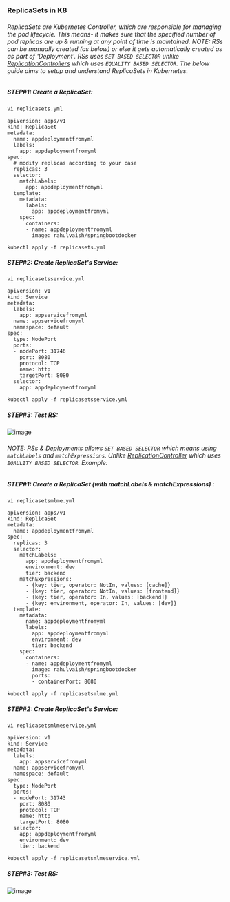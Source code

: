 ### ReplicaSets in K8
###### ReplicaSets are Kubernetes Controller, which are responsible for managing the pod lifecycle. This means- it makes sure that the specified number of pod replicas are up & running at any point of time is maintained. NOTE: RSs can be manually created (as below) or else it gets automatically created as as part of 'Deployment'. RSs uses ```SET BASED SELECTOR``` unlike [ReplicationControllers](https://github.com/rahulvaish/ReferenceDocuments/edit/master/UnderstandingKubernetes/%5B15%5D%20Kubernetes-ReplicationController.MD) which uses ```EQUALITY BASED SELECTOR```. The below guide aims to setup and understand ReplicaSets in Kubernetes.

##### STEP#1: Create a ReplicaSet:

```
vi replicasets.yml
```
```
apiVersion: apps/v1
kind: ReplicaSet
metadata:
  name: appdeploymentfromyml
  labels:
    app: appdeploymentfromyml
spec:
  # modify replicas according to your case
  replicas: 3
  selector:
    matchLabels:
      app: appdeploymentfromyml
  template:
    metadata:
      labels:
        app: appdeploymentfromyml
    spec:
      containers:
      - name: appdeploymentfromyml
        image: rahulvaish/springbootdocker
```
```
kubectl apply -f replicasets.yml
```
##### STEP#2: Create ReplicaSet's Service:
```
vi replicasetsservice.yml
```

```
apiVersion: v1
kind: Service
metadata:
  labels:
    app: appservicefromyml
  name: appservicefromyml
  namespace: default
spec:
  type: NodePort
  ports:
  - nodePort: 31746
    port: 8080
    protocol: TCP
    name: http
    targetPort: 8080
  selector:
    app: appdeploymentfromyml
```
```
kubectl apply -f replicasetsservice.yml
```
##### STEP#3: Test RS:
![image](https://user-images.githubusercontent.com/689226/67162357-d962b900-f380-11e9-965e-8f36e0b96bb7.png)


###### NOTE: RSs & Deployments allows ```SET BASED SELECTOR``` which means using ```matchLabels``` and ```matchExpressions```. Unlike [ReplicationController](https://github.com/rahulvaish/ReferenceDocuments/blob/master/UnderstandingKubernetes/%5B15%5D%20Kubernetes-ReplicationController.MD) which uses ```EQAULITY BASED SELECTOR```. Example:

##### STEP#1: Create a ReplicaSet (with matchLabels & matchExpressions) :
```
vi replicasetsmlme.yml
```
```
apiVersion: apps/v1
kind: ReplicaSet
metadata:
  name: appdeploymentfromyml
spec:
  replicas: 3
  selector:
    matchLabels:
      app: appdeploymentfromyml
      environment: dev
      tier: backend
    matchExpressions:
      - {key: tier, operator: NotIn, values: [cache]}
      - {key: tier, operator: NotIn, values: [frontend]}
      - {key: tier, operator: In, values: [backend]} 
      - {key: environment, operator: In, values: [dev]}
  template:
    metadata:
      name: appdeploymentfromyml
      labels:
        app: appdeploymentfromyml
        environment: dev
        tier: backend
    spec:
      containers:
      - name: appdeploymentfromyml
        image: rahulvaish/springbootdocker
        ports:
        - containerPort: 8080 
```
```
kubectl apply -f replicasetsmlme.yml
```
##### STEP#2: Create ReplicaSet's Service:
```
vi replicasetsmlmeservice.yml
```
```
apiVersion: v1
kind: Service
metadata:
  labels:
    app: appservicefromyml
  name: appservicefromyml
  namespace: default
spec:
  type: NodePort
  ports:
  - nodePort: 31743
    port: 8080
    protocol: TCP
    name: http
    targetPort: 8080
  selector:
    app: appdeploymentfromyml
    environment: dev
    tier: backend
```
```
kubectl apply -f replicasetsmlmeservice.yml
```
##### STEP#3: Test RS:

![image](https://user-images.githubusercontent.com/689226/68065416-ff0f9b00-fd4e-11e9-8a54-028daa1a1b64.png)

